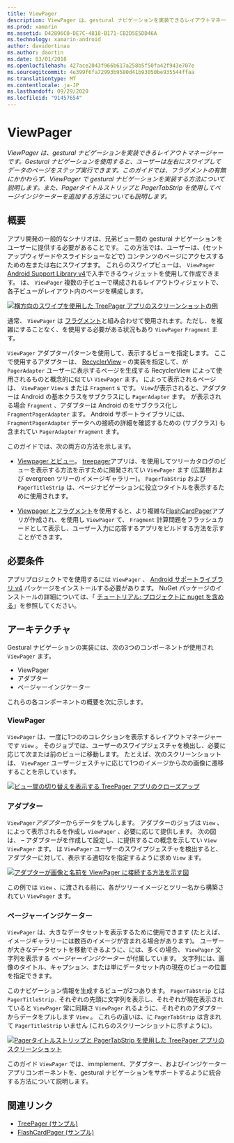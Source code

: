 ```yaml
---
title: ViewPager
description: ViewPager は、gestural ナビゲーションを実装できるレイアウトマネージャーです。 Gestural ナビゲーションを使用すると、ユーザーは左右にスワイプしてデータのページをステップ実行できます。 このガイドでは、フラグメントの有無にかかわらず、ViewPager で gestural ナビゲーションを実装する方法について説明します。 また、Pagerタイトルストリップと PagerTabStrip を使用してページインジケーターを追加する方法についても説明します。
ms.prod: xamarin
ms.assetid: D42896C0-DE7C-4818-B171-CB2D5E5DD46A
ms.technology: xamarin-android
author: davidortinau
ms.author: daortin
ms.date: 03/01/2018
ms.openlocfilehash: 427ace2043f966b617a258b5f50fa42f943e707e
ms.sourcegitcommit: 4e399f6fa72993b9580d41b93050be935544ffaa
ms.translationtype: MT
ms.contentlocale: ja-JP
ms.lasthandoff: 09/29/2020
ms.locfileid: "91457654"
---
```

# <a name="viewpager"></a>ViewPager

_ViewPager は、gestural ナビゲーションを実装できるレイアウトマネージャーです。Gestural ナビゲーションを使用すると、ユーザーは左右にスワイプしてデータのページをステップ実行できます。このガイドでは、フラグメントの有無にかかわらず、ViewPager で gestural ナビゲーションを実装する方法について説明します。また、Pagerタイトルストリップと PagerTabStrip を使用してページインジケーターを追加する方法についても説明します。_

## <a name="overview"></a>概要

アプリ開発の一般的なシナリオは、兄弟ビュー間の gestural ナビゲーションをユーザーに提供する必要があることです。 この方法では、ユーザーは、(セットアップウィザードやスライドショーなどで) コンテンツのページにアクセスするための左または右にスワイプます。 これらのスワイプビューは、 `ViewPager` [Android Support Library v4](https://www.nuget.org/packages/Xamarin.Android.Support.v4/)で入手できるウィジェットを使用して作成できます。 は、 `ViewPager` 複数の子ビューで構成されるレイアウトウィジェットで、各子ビューがレイアウト内のページを構成します。 

[![横方向のスワイプを使用した TreePager アプリのスクリーンショットの例](images/01-intro-sml.png)](images/01-intro.png#lightbox)

通常、 `ViewPager` は [フラグメント](~/android/platform/fragments/index.md)と組み合わせて使用されます。ただし、を複雑にすることなく、を使用する必要がある状況もあり `ViewPager` `Fragment` ます。

`ViewPager` アダプターパターンを使用して、表示するビューを指定します。 ここで使用するアダプターは、 [RecyclerView](~/android/user-interface/layouts/recycler-view/index.md) &ndash; の実装を指定して、が `PagerAdapter` ユーザーに表示するページを生成する RecyclerView によって使用されるものと概念的に似てい `ViewPager` ます。 によって表示されるページは、 `ViewPager` `View` s または `Fragment` s です。 `View`が表示されると、アダプターは Android の基本クラスをサブクラスにし `PagerAdapter` ます。 が表示される場合 `Fragment` 、アダプターは Android のをサブクラス化し `FragmentPagerAdapter` ます。 Android サポートライブラリには、 `FragmentPagerAdapter` データへの接続の詳細を確認するための (サブクラス) も含まれてい `PagerAdapter` `Fragment` ます。 

このガイドでは、次の両方の方法を示します。 

- [Viewpager とビュー](~/android/user-interface/controls/view-pager/viewpager-and-views.md)。 [treepager](/samples/xamarin/monodroid-samples/userinterface-treepager)アプリは、を使用してツリーカタログのビューを表示する方法を示すために開発されてい `ViewPager` ます (広葉樹および evergreen ツリーのイメージギャラリー)。 
    `PagerTabStrip`  および `PagerTitleStrip` は、ページナビゲーションに役立つタイトルを表示するために使用されます。

- [Viewpager とフラグメント](~/android/user-interface/controls/view-pager/viewpager-and-fragments.md)を使用すると、より複雑な[FlashCardPager](/samples/xamarin/monodroid-samples/userinterface-flashcardpager)アプリが作成され、を使用し `ViewPager` て、 `Fragment` 計算問題をフラッシュカードとして表示し、ユーザー入力に応答するアプリをビルドする方法を示すことができます。 

## <a name="requirements"></a>必要条件

アプリプロジェクトでを使用するには `ViewPager` 、 [Android サポートライブラリ v4](https://www.nuget.org/packages/Xamarin.Android.Support.v4/) パッケージをインストールする必要があります。 NuGet パッケージのインストールの詳細については、「 [チュートリアル: プロジェクトに nuget を含める](/visualstudio/mac/nuget-walkthrough)」を参照してください。 

## <a name="architecture"></a>アーキテクチャ

Gestural ナビゲーションの実装には、次の3つのコンポーネントが使用され `ViewPager` ます。

- ViewPager
- アダプター
- ページャーインジケーター

これらの各コンポーネントの概要を次に示します。

### <a name="viewpager"></a>ViewPager

`ViewPager` は、一度に1つののコレクションを表示するレイアウトマネージャーです `View` 。 そのジョブでは、ユーザーのスワイプジェスチャを検出し、必要に応じて次または前のビューに移動します。 たとえば、次のスクリーンショットは、 `ViewPager` ユーザージェスチャに応じて1つのイメージから次の画像に遷移することを示しています。 

[![ビュー間の切り替えを表示する TreePager アプリのクローズアップ](images/02-transition-sml.png)](images/02-transition.png#lightbox)

### <a name="adapter"></a>アダプター

`ViewPager`*アダプター*からデータをプルします。 アダプターのジョブは `View` 、によって表示されるを作成し `ViewPager` 、必要に応じて提供します。 次の図は、 &ndash; アダプターがを作成して設定し、に提供するこの概念を示してい `View` `ViewPager` ます。 は `ViewPager` ユーザーのスワイプジェスチャを検出すると、アダプターに対して、表示する適切なを指定するように求め `View` ます。 

[![アダプターが画像と名前を ViewPager に接続する方法を示す図](images/03-adapter-sml.png)](images/03-adapter.png#lightbox)

この例では `View` 、に渡される前に、各がツリーイメージとツリー名から構築されてい `ViewPager` ます。 

### <a name="pager-indicator"></a>ページャーインジケーター

`ViewPager` は、大きなデータセットを表示するために使用できます (たとえば、イメージギャラリーには数百のイメージが含まれる場合があります)。 ユーザーが大きなデータセットを移動できるように、には、多くの場合、 `ViewPager` 文字列を表示する *ページャーインジケーター* が付属しています。 文字列には、画像のタイトル、キャプション、または単にデータセット内の現在のビューの位置を指定できます。 

このナビゲーション情報を生成するビューが2つあります。 `PagerTabStrip` とは `PagerTitleStrip.` それぞれの先頭に文字列を表示し、それぞれが現在表示されていると `ViewPager` 常に同期さ `ViewPager` れるように、それぞれのアダプターからデータをプルします `View` 。 これらの違いは、に `PagerTabStrip` は含まれて `PagerTitleStrip` いません (これらのスクリーンショットに示すように)。 

[![Pagerタイトルストリップと PagerTabStrip を使用した TreePager アプリのスクリーンショット](images/04-comparison-sml.png)](images/04-comparison.png#lightbox)

このガイド `ViewPager` では、immplement、アダプター、およびインジケーターアプリコンポーネントを、gestural ナビゲーションをサポートするように統合する方法について説明します。 

## <a name="related-links"></a>関連リンク

- [TreePager (サンプル)](/samples/xamarin/monodroid-samples/userinterface-treepager)
- [FlashCardPager (サンプル)](/samples/xamarin/monodroid-samples/userinterface-flashcardpager)